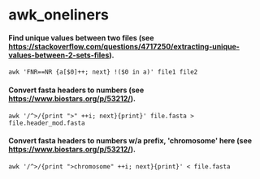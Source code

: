 # awk_oneliners

#### Find unique values between two files (see https://stackoverflow.com/questions/4717250/extracting-unique-values-between-2-sets-files).

`awk 'FNR==NR {a[$0]++; next} !($0 in a)' file1 file2`


#### Convert fasta headers to numbers (see https://www.biostars.org/p/53212/).

`awk '/^>/{print ">" ++i; next}{print}' file.fasta > file.header_mod.fasta`

#### Convert fasta headers to numbers w/a prefix, 'chromosome' here (see https://www.biostars.org/p/53212/).

`awk '/^>/{print ">chromosome" ++i; next}{print}' < file.fasta`
